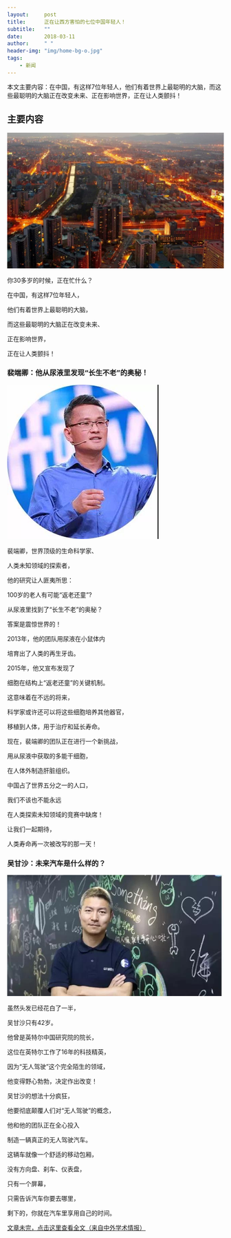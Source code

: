 ```yaml
---
layout:     post
title:      正在让西方害怕的七位中国年轻人！
subtitle:   ""
date:       2018-03-11
author:     " "
header-img: "img/home-bg-o.jpg"
tags:
    - 新闻
---
```


本文主要内容：在中国，有这样7位年轻人，他们有着世界上最聪明的大脑，而这些最聪明的大脑正在改变未来、正在影响世界，正在让人类颤抖！

<!-- more -->




## 主要内容


![images](/images/AI/2018-3-11-seven.jpg)


你30多岁的时候，正在忙什么？

在中国，有这样7位年轻人，

他们有着世界上最聪明的大脑，

而这些最聪明的大脑正在改变未来、

正在影响世界，

正在让人类颤抖！

###  裴端卿：他从尿液里发现“长生不老”的奥秘！ 

![images](/images/AI/2018-3-11-peiduanqing.jpg)

裴端卿，世界顶级的生命科学家、

人类未知领域的探索者，

他的研究让人匪夷所思：

100岁的老人有可能“返老还童”?

从尿液里找到了“长生不老”的奥秘？

答案是震惊世界的！

2013年，他的团队用尿液在小鼠体内

培育出了人类的再生牙齿。

2015年，他又宣布发现了

细胞在结构上“返老还童”的关键机制。

这意味着在不远的将来，

科学家或许还可以将这些细胞培养其他器官，

移植到人体，用于治疗和延长寿命。

现在，裴端卿的团队正在进行一个新挑战，

用从尿液中获取的多能干细胞，

在人体外制造肝脏组织。

中国占了世界五分之一的人口，

我们不该也不能永远

在人类探索未知领域的竞赛中缺席！

让我们一起期待，

人类寿命再一次被改写的那一天！

###  吴甘沙：未来汽车是什么样的？  

![images](/images/AI/2018-3-11-wugansha.jpg)

虽然头发已经花白了一半，

吴甘沙只有42岁。

他曾是英特尔中国研究院的院长，

这位在英特尔工作了16年的科技精英，

因为“无人驾驶”这个完全陌生的领域，

他变得野心勃勃，决定作出改变！

吴甘沙的想法十分疯狂，

他要彻底颠覆人们对“无人驾驶”的概念，

他和他的团队正在全心投入

制造一辆真正的无人驾驶汽车。

这辆车就像一个舒适的移动包厢，

没有方向盘、刹车、仪表盘，

只有一个屏幕，

只需告诉汽车你要去哪里，

剩下的，你就在汽车里享用自己的时间。

[文章未完，点击这里查看全文（来自中外学术情报）](http://mp.weixin.qq.com/s/B8kNRqLT2mBahvrei9UFig)